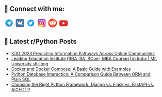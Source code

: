 ## 🔎 Connect with me:
[<img src="https://github.com/bullbesh/bullbesh/blob/main/images/Telegram.png" width="32" height="32" />](https://t.me/bullbesh)
[<img src="https://github.com/bullbesh/bullbesh/blob/main/images/VK.png" width="32" height="32" />](https://vk.com/bullbesh)
[<img src="https://github.com/bullbesh/bullbesh/blob/main/images/Twitter.png" width="32" height="32" />](https://twitter.com/bullbesh1)
[<img src="https://github.com/bullbesh/bullbesh/blob/main/images/Instagram.png" width="32" height="32" />](https://www.instagram.com/bullbesh)
[<img src="https://github.com/bullbesh/bullbesh/blob/main/images/Reddit.png" width="32" height="32" />](https://www.reddit.com/user/bullbesh)
[<img src="https://github.com/bullbesh/bullbesh/blob/main/images/YouTube.png" width="32" height="32" />](https://www.youtube.com/channel/UCtfjRs6uzgq5mfm8S06WTcg)

## 📕 Latest r/Python Posts
<!-- BLOG-POST-LIST:START -->
- [KDD 2023 Predicting Information Pathways Across Online Communities](https://www.reddit.com/r/Python/comments/15f5we1/kdd_2023_predicting_information_pathways_across/)
- [Leading Education Institute [BBA, BA, BCom, MBA Courses] in India | Mit University shillong](https://www.reddit.com/r/Python/comments/15f5sk5/leading_education_institute_bba_ba_bcom_mba/)
- [Docker and Docker Compose: A Basic Guide with Examples](https://www.reddit.com/r/Python/comments/15f5cvh/docker_and_docker_compose_a_basic_guide_with/)
- [Python Database Interaction: A Comparison Guide Between ORM and Plain SQL](https://www.reddit.com/r/Python/comments/15f5c54/python_database_interaction_a_comparison_guide/)
- [Choosing the Right Python Framework: Django vs. Flask vs. FastAPI vs. AIOHTTP](https://www.reddit.com/r/Python/comments/15f5ak5/choosing_the_right_python_framework_django_vs/)
<!-- BLOG-POST-LIST:END -->
